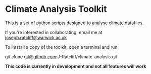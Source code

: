 # Climate Analysis Toolkit

This is a set of python scripts designed to analyse climate datafiles.


If you're interested in collaborating, email me at 
joseph.ratcliff@warwick.ac.uk


To intstall a copy of the toolkit, open a terminal and run:

git clone git@github.com:J-Ratcliff/climate-analysis.git


**This code is currently in development and not all features will work**

